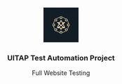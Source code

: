 <!-- PROJECT LOGO -->
<br />
<div align="center">
  <a href="https://github.com/akosszajb/UITAP">
    <img src="images/logo.png" alt="Logo" width="80" height="80">
  </a>
<h3 align="center">UITAP Test Automation Project</h3>
  <p align="center">
    Full Website Testing
    <br />
  </p>
</div>
